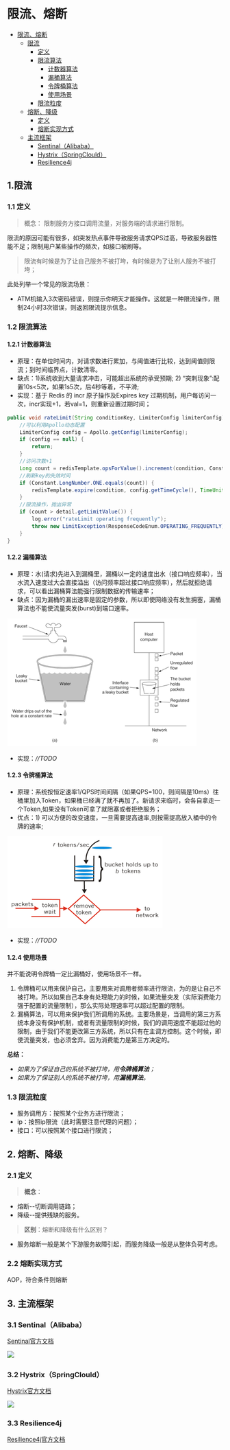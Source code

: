 # 限流、熔断

- [限流、熔断](#%E9%99%90%E6%B5%81%E7%86%94%E6%96%AD)
    - [限流](#%E9%99%90%E6%B5%81)
        - [定义](#%E5%AE%9A%E4%B9%89)
        - [限流算法](#%E9%99%90%E6%B5%81%E7%AE%97%E6%B3%95)
            - [计数器算法](#%E8%AE%A1%E6%95%B0%E5%99%A8%E7%AE%97%E6%B3%95)
            - [漏桶算法](#%E6%BC%8F%E6%A1%B6%E7%AE%97%E6%B3%95)
            - [令牌桶算法](#%E4%BB%A4%E7%89%8C%E6%A1%B6%E7%AE%97%E6%B3%95)
            - [使用场景](#%E4%BD%BF%E7%94%A8%E5%9C%BA%E6%99%AF)
        - [限流粒度](#%E9%99%90%E6%B5%81%E7%B2%92%E5%BA%A6)
    - [熔断、降级](#%E7%86%94%E6%96%AD%E9%99%8D%E7%BA%A7)
        - [定义](#%E5%AE%9A%E4%B9%89)
        - [熔断实现方式](#%E7%86%94%E6%96%AD%E5%AE%9E%E7%8E%B0%E6%96%B9%E5%BC%8F)
    - [主流框架](#%E4%B8%BB%E6%B5%81%E6%A1%86%E6%9E%B6)
        - [Sentinal（Alibaba）](#sentinalalibaba)
        - [Hystrix（SpringClould）](#hystrixspringclould)
        - [Resilience4j](#resilience4j)

## 1.限流
### 1.1 定义
> 概念： 限制服务方接口调用流量，对服务端的请求进行限制。

限流的原因可能有很多，如突发热点事件导致服务请求QPS过高，导致服务器性能不足；限制用户某些操作的频次，如接口被刷等。

> 限流有时候是为了让自己服务不被打垮，有时候是为了让别人服务不被打垮；

此处列举一个常见的限流场景：
- ATM机输入3次密码错误，则提示你明天才能操作。这就是一种限流操作，限制24小时3次错误，则返回限流提示信息。

### 1.2 限流算法

#### 1.2.1 计数器算法
- 原理：在单位时间内，对请求数进行累加，与阈值进行比较，达到阈值则限流；到时间临界点，计数清零。
- 缺点：1)系统收到大量请求冲击，可能超出系统的承受预期; 2) “突刺现象”:配置10s<5次，如果1s5次，后4秒等着，不平滑;
- 实现：基于 Redis 的 incr 原子操作及Expires key 过期机制，用户每访问一次，incr实现+1，若val=1，则重新设置过期时间；
```java
public void rateLimit(String conditionKey, LimiterConfig limiterConfig) {
    //可以利用Apollo动态配置
    LimiterConfig config = Apollo.getConfig(limiterConfig);
    if (config == null) {
        return;
    }
    //访问次数+1
    Long count = redisTemplate.opsForValue().increment(condition, Constant.IntegerNumber.ONE);
    //刷新key的失效时间
    if (Constant.LongNumber.ONE.equals(count)) {
        redisTemplate.expire(condition, config.getTimeCycle(), TimeUnit.SECONDS);
    }
    //限流操作，抛出异常
    if (count > detail.getLimitValue()) {
        log.error("rateLimit operating frequently");
        throw new LimitException(ResponseCodeEnum.OPERATING_FREQUENTLY);
    }
}
```

#### 1.2.2 漏桶算法
- 原理：水(请求)先进入到漏桶里，漏桶以一定的速度出水（接口响应频率），当水流入速度过大会直接溢出（访问频率超过接口响应频率），然后就拒绝请求，可以看出漏桶算法能强行限制数据的传输速率；
- 缺点：因为漏桶的漏出速率是固定的参数，所以即使网络没有发生拥塞，漏桶算法也不能使流量突发(burst)到端口速率。

![漏桶原理图](https://raw.githubusercontent.com/veryangfan/picgo/main/notepic/%E6%BC%8F%E6%A1%B6.png)

- 实现：*//TODO*

#### 1.2.3 令牌桶算法
- 原理：系统按恒定速率1/QPS时间间隔（如果QPS=100，则间隔是10ms）往桶里加入Token，如果桶已经满了就不再加了。新请求来临时，会各自拿走一个Token,如果没有Token可拿了就阻塞或者拒绝服务；
- 优点：1) 可以方便的改变速度，一旦需要提高速率,则按需提高放入桶中的令牌的速率;

![令牌桶原理图](https://raw.githubusercontent.com/veryangfan/picgo/main/notepic/081226107372877.png)

- 实现：*//TODO*

#### 1.2.4 使用场景
并不能说明令牌桶一定比漏桶好，使用场景不一样。
1. 令牌桶可以用来保护自己，主要用来对调用者频率进行限流，为的是让自己不被打垮。所以如果自己本身有处理能力的时候，如果流量突发（实际消费能力强于配置的流量限制），那么实际处理速率可以超过配置的限制。
2. 漏桶算法，可以用来保护我们所调用的系统。主要场景是，当调用的第三方系统本身没有保护机制，或者有流量限制的时候，我们的调用速度不能超过他的限制，由于我们不能更改第三方系统，所以只有在主调方控制。这个时候，即使流量突发，也必须舍弃。因为消费能力是第三方决定的。

**总结：**
- *如果为了保证自己的系统不被打垮，用**令牌桶算法**；*
- *如果为了保证别人的系统不被打垮，用**漏桶算法**。*


### 1.3 限流粒度

- 服务调用方：按照某个业务方进行限流；
- ip：按照ip限流（此时需要注意代理的问题）；
- 接口：可以按照某个接口进行限流；

## 2. 熔断、降级

### 2.1 定义
> **概念**：
- 熔断--切断调用链路；
- 降级--提供残缺的服务。

> **区别**：熔断和降级有什么区别？
- 服务熔断一般是某个下游服务故障引起，而服务降级一般是从整体负荷考虑。

### 2.2 熔断实现方式

AOP，符合条件则熔断


## 3. 主流框架
### 3.1 Sentinal（Alibaba）
[Sentinal官方文档](https://github.com/alibaba/Sentinel/wiki/) 

![](https://user-images.githubusercontent.com/9434884/43697219-3cb4ef3a-9975-11e8-9a9c-73f4f537442d.png)


### 3.2 Hystrix（SpringClould）
[Hystrix官方文档](https://github.com/Netflix/Hystrix/wiki)

![](https://github.com/Netflix/Hystrix/wiki/images/hystrix-logo-tagline-640.png)

### 3.3 Resilience4j

[Resilience4j官方文档](https://resilience4j.readme.io/)


